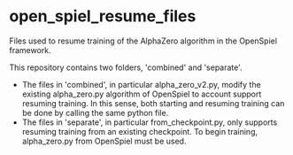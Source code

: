 # open_spiel_resume_files
Files used to resume training of the AlphaZero algorithm in the OpenSpiel framework.

This repository contains two folders, 'combined' and 'separate'.
- The files in 'combined', in particular alpha_zero_v2.py, modify the existing alpha_zero.py algorithm of OpenSpiel to account support resuming training. In this sense, both starting and resuming training can be done by calling the same python file.
- The files in 'separate', in particular from_checkpoint.py, only supports resuming training from an existing checkpoint. To begin training, alpha_zero.py from OpenSpiel must be used.
